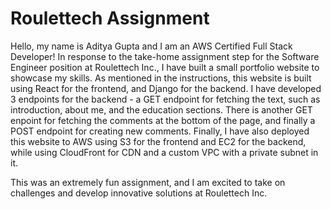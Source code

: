# Roulettech Assignment

Hello, my name is Aditya Gupta and I am an AWS Certified Full Stack Developer! 
In response to the take-home assignment step for the Software Engineer position at Roulettech Inc., I have built a small portfolio website to showcase my skills. As mentioned in the instructions, this website is built using React for the frontend, and Django for the backend. I have developed 3 endpoints for the backend - a GET endpoint for fetching the text, such as introduction, about me, and the education sections. There is another GET enpoint for fetching the comments at the bottom of the page, and finally a POST endpoint for creating new comments. Finally, I have also deployed this website to AWS using S3 for the frontend and EC2 for the backend, while using CloudFront for CDN and a custom VPC with a private subnet in it. 

This was an extremely fun assignment, and I am excited to take on challenges and develop innovative solutions at Roulettech Inc.
